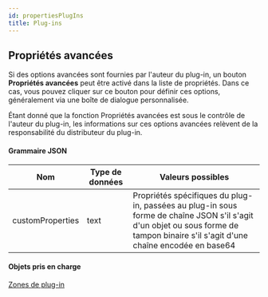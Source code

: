 ```yaml
---
id: propertiesPlugIns
title: Plug-ins
---
```


## Propriétés avancées

Si des options avancées sont fournies par l'auteur du plug-in, un bouton **Propriétés avancées** peut être activé dans la liste de propriétés. Dans ce cas, vous pouvez cliquer sur ce bouton pour définir ces options, généralement via une boîte de dialogue personnalisée.

Étant donné que la fonction Propriétés avancées est sous le contrôle de l'auteur du plug-in, les informations sur ces options avancées relèvent de la responsabilité du distributeur du plug-in.

#### Grammaire JSON

| Nom              | Type de données | Valeurs possibles                                                                                                                                                                 |
| ---------------- | --------------- | --------------------------------------------------------------------------------------------------------------------------------------------------------------------------------- |
| customProperties | text            | Propriétés spécifiques du plug-in, passées au plug-in sous forme de chaîne JSON s'il s'agit d'un objet ou sous forme de tampon binaire s'il s'agit d'une chaîne encodée en base64 |

#### Objets pris en charge

[Zones de plug-in](pluginArea_overview.md)
